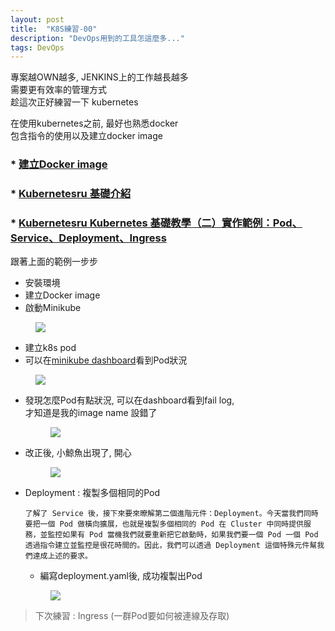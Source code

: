 ```yaml
---
layout: post
title:  "K8S練習-00"
description: "DevOps用到的工具怎這麼多..."
tags: DevOps
---
```


專案越OWN越多, JENKINS上的工作越長越多  
需要更有效率的管理方式  
趁這次正好練習一下 kubernetes

在使用kubernetes之前, 最好也熟悉docker  
包含指令的使用以及建立docker image
### * [建立Docker image](https://blog.gtwang.org/virtualization/docker-basic-tutorial/2/)


### * [Kubernetesru 基礎介紹](https://www.inwinstack.com/2018/05/08/what-is-kubernetes-part2/)
### * [Kubernetesru Kubernetes 基礎教學（二）實作範例：Pod、Service、Deployment、Ingress](https://medium.com/@C.W.Hu/kubernetes-implement-ingress-deployment-tutorial-7431c5f96c3e)

跟著上面的範例一步步
* 安裝環境
* 建立Docker image
* 啟動Minikube
<figure class="foto-legenda">
	<img src="{{ "/assets/2020/2020072900.jpg"}}">
</figure>
  
* 建立k8s pod
* 可以在[minikube dashboard](https://ithelp.ithome.com.tw/articles/10195385)看到Pod狀況
<figure class="foto-legenda">
	<img src="{{ "/assets/2020/2020072901.jpg"}}">
</figure>

* 發現怎麼Pod有點狀況, 可以在dashboard看到fail log,  
  才知道是我的image name 設錯了
  <figure class="foto-legenda">
	<img src="{{ "/assets/2020/2020072902.jpg"}}">
  </figure>

* 改正後, 小鯨魚出現了, 開心
  <figure class="foto-legenda">
	<img src="{{ "/assets/2020/2020072903.jpg"}}">
  </figure>

* Deployment : 複製多個相同的Pod  
  ```
  了解了 Service 後，接下來要來暸解第二個進階元件：Deployment。今天當我們同時要把一個 Pod 做橫向擴展，也就是複製多個相同的 Pod 在 Cluster 中同時提供服務，並監控如果有 Pod 當機我們就要重新把它啟動時，如果我們要一個 Pod 一個 Pod 透過指令建立並監控是很花時間的。因此，我們可以透過 Deployment 這個特殊元件幫我們達成上述的要求。
  ```
  - 編寫deployment.yaml後, 成功複製出Pod
  <figure class="foto-legenda">
	<img src="{{ "/assets/2020/2020072904.jpg"}}">
  </figure>


> 下次練習 : Ingress (一群Pod要如何被連線及存取)


